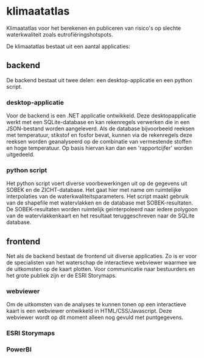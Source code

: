 # klimaatatlas
Klimaatatlas voor het berekenen en publiceren van risico's op slechte waterkwaliteit zoals eutrofiëringshotspots. 

De klimaatatlas bestaat uit een aantal applicaties:

## backend
De backend bestaat uit twee delen: een desktop-applicatie en een python script.

### desktop-applicatie
Voor de backend is een .NET applicatie ontwikkeld. Deze desktopapplicatie werkt met een SQLite-database en kan rekenregels verwerken die in een JSON-bestand worden aangeleverd. Als de database bijvoorbeeld reeksen met temperatuur, stikstof en fosfor bevat, kunnen via de rekenregels deze reeksen worden geanalyseerd op de combinatie van vermestende stoffen en hoge temperatuur. Op basis hiervan kan dan een 'rapportcijfer' worden uitgedeeld.

### python script
Het python script voert diverse voorbewerkingen uit op de gegevens uit SOBEK en de ZICHT-database. Het gaat hier met name om ruimtelijke interpolaties van de waterkwaliteitsparameters. Het script maakt gebruik van de shapefile met watervlakken en de database met SOBEK-resultaten. De SOBEK-resultaten worden ruimtelijk geïnterpoleerd naar iedere polygoon van de watervlakkenkaart en het resultaat teruggeschreven naar de SQLite database.

## frontend
Net als de backend bestaat de frontend uit diverse applicaties. Zo is er voor de specialisten van het waterschap de interactieve webviewer waarmee we de uitkomsten op de kaart plotten. Voor communicatie naar bestuurders en het grote publiek zijn er de ESRI Storymaps.

### webviewer
Om de uitkomsten van de analyses te kunnen tonen op een interactieve kaart is een webviewer ontwikkeld in HTML/CSS/Javascript.
Deze webviewer wordt op dit moment alleen nog gevuld met puntgegevens.

### ESRI Storymaps

### PowerBI



